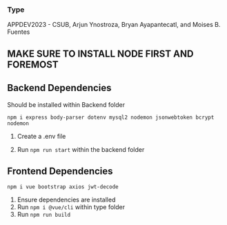 ### Type
APPDEV2023 - CSUB, Arjun Ynostroza, Bryan Ayapantecatl, and Moises B. Fuentes
## MAKE SURE TO INSTALL NODE FIRST AND FOREMOST

## Backend Dependencies
Should be installed within Backend folder
```
npm i express body-parser dotenv mysql2 nodemon jsonwebtoken bcrypt nodemon
```
1. Create a .env file

2. Run ```npm run start``` within the backend folder

## Frontend Dependencies
```
npm i vue bootstrap axios jwt-decode
```
1. Ensure dependencies are installed
2. Run ```npm i @vue/cli``` within type folder
3. Run ```npm run build```
